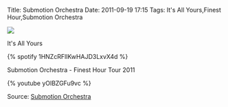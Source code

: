 Title: Submotion Orchestra
Date: 2011-09-19 17:15
Tags: It's All Yours,Finest Hour,Submotion Orchestra

![](/images/SubmotionOrchestraTour2011.jpg)
 
It's All Yours

{% spotify 1HNZcRFlIKwHAJD3LxvX4d %}
 
Submotion Orchestra - Finest Hour Tour 2011 
 
{% youtube yOlBZGFu9vc %}
 
Source: [Submotion Orchestra](http://submotion.co.uk/) 

 

